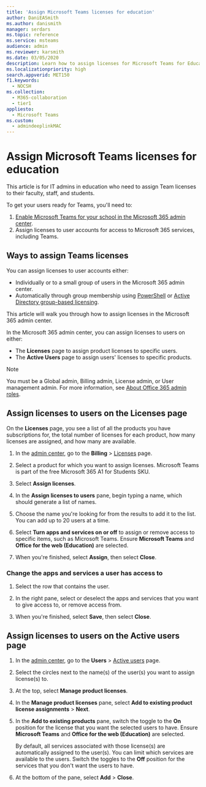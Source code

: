 ```yaml
---
title: 'Assign Microsoft Teams licenses for education'
author: DaniEASmith
ms.author: danismith
manager: serdars
ms.topic: reference
ms.service: msteams
audience: admin
ms.reviewer: karsmith
ms.date: 03/05/2020
description: Learn how to assign licenses for Microsoft Teams for Education.
ms.localizationpriority: high
search.appverid: MET150
f1.keywords: 
  - NOCSH
ms.collection: 
  - M365-collaboration
  - tier1
appliesto: 
  - Microsoft Teams
ms.custom: 
  - admindeeplinkMAC
---
```


# Assign Microsoft Teams licenses for education

This article is for IT admins in education who need to assign Team licenses to their faculty, staff, and students.

To get your users ready for Teams, you'll need to:

1. [Enable Microsoft Teams for your school in the Microsoft 365 admin center](/microsoft-365/education/intune-edu-trial/enable-microsoft-teams).
2. Assign licenses to user accounts for access to Microsoft 365 services, including Teams.

## Ways to assign Teams licenses

You can assign licenses to user accounts either:

- Individually or to a small group of users in the Microsoft 365 admin center.
- Automatically through group membership using [PowerShell](/office365/enterprise/powershell/assign-licenses-to-user-accounts-with-office-365-powershell) or [Active Directory group-based licensing](/azure/active-directory/users-groups-roles/licensing-groups-assign).

This article will walk you through how to assign licenses in the Microsoft 365 admin center.

In the Microsoft 365 admin center, you can assign licenses to users on either:

- The **Licenses** page to assign product licenses to specific users.
- The **Active Users** page to assign users' licenses to specific products.

> [!NOTE]
> You must be a Global admin, Billing admin, License admin, or User management admin. For more information, see [About Office 365 admin roles](/microsoft-365/admin/add-users/about-admin-roles).

## Assign licenses to users on the Licenses page

On the **Licenses** page, you see a list of all the products you have subscriptions for, the total number of licenses for each product, how many licenses are assigned, and how many are available.

1. In the [admin center](https://go.microsoft.com/fwlink/p/?linkid=2024339), go to the **Billing** > [Licenses](https://go.microsoft.com/fwlink/p/?linkid=842264) page.

2. Select a product for which you want to assign licenses. Microsoft Teams is part of the free Microsoft 365 A1 for Students SKU.

3. Select **Assign licenses**.

4. In the **Assign licenses to users** pane, begin typing a name, which should generate a list of names.

5. Choose the name you're looking for from the results to add it to the list. You can add up to 20 users at a time.

6. Select **Turn apps and services on or off** to assign or remove access to specific items, such as Microsoft Teams. Ensure **Microsoft Teams** and **Office for the web (Education)** are selected.

7. When you're finished, select **Assign**, then select **Close**.

### Change the apps and services a user has access to

1. Select the row that contains the user.

2. In the right pane, select or deselect the apps and services that you want to give access to, or remove access from.

3. When you're finished, select **Save**, then select **Close**.

## Assign licenses to users on the Active users page

1. In the [admin center](https://go.microsoft.com/fwlink/p/?linkid=2024339), go to the **Users** > [Active users](https://go.microsoft.com/fwlink/p/?linkid=834822) page.

2. Select the circles next to the name(s) of the user(s) you want to assign license(s) to.

3. At the top, select **Manage product licenses**.

4. In the **Manage product licenses** pane, select **Add to existing product license assignments** > **Next**.

5. In the **Add to existing products** pane, switch the toggle to the **On** position for the license that you want the selected users to have. Ensure **Microsoft Teams** and **Office for the web (Education)** are selected.

   By default, all services associated with those license(s) are automatically assigned to the user(s). You can limit which services are available to the users. Switch the toggles to the **Off** position for the services that you don't want the users to have.

6. At the bottom of the pane, select **Add** > **Close**.
